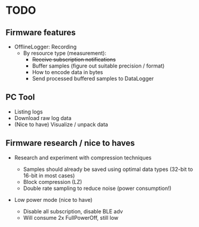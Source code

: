 # TODO

## Firmware features

- OfflineLogger: Recording
  - By resource type (measurement):
    - ~~Receive subscription notifications~~
    - Buffer samples (figure out suitable precision / format)
    - How to encode data in bytes
    - Send processed buffered samples to DataLogger

## PC Tool

- Listing logs
- Download raw log data
- (Nice to have) Visualize / unpack data

## Firmware research / nice to haves

-  Research and experiment with compression techniques 
   - Samples should already be saved using optimal data types (32-bit to 16-bit in most cases)
   - Block compression (LZ)
   - Double rate sampling to reduce noise (power consumption!)

- Low power mode (nice to have)
  - Disable all subscription, disable BLE adv
  - Will consume 2x FullPowerOff, still low
